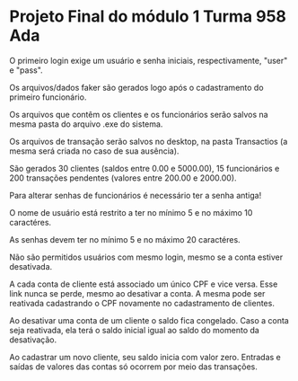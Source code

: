 # Projeto Final do módulo 1 Turma 958 Ada
O primeiro login exige um usuário e senha iniciais, respectivamente, "user" e "pass".

Os arquivos/dados faker são gerados logo após o cadastramento do primeiro funcionário.

Os arquivos que contêm os clientes e os funcionários serão salvos na mesma pasta do arquivo .exe do sistema.

Os arquivos de transação serão salvos no desktop, na pasta Transactios (a mesma será criada no caso de sua ausência).

São gerados 30 clientes (saldos entre 0.00 e 5000.00), 15 funcionários e 200 transações pendentes (valores entre 200.00 e 2000.00).

Para alterar senhas de funcionários é necessário ter a senha antiga!

O nome de usuário está restrito a ter no mínimo 5 e no máximo 10 caractéres.

As senhas devem ter no mínimo 5 e no máximo 20 caractéres.

Não são permitidos usuários com mesmo login, mesmo se a conta estiver desativada.

A cada conta de cliente está associado um único CPF e vice versa. Esse link nunca se perde, mesmo ao desativar a conta. A mesma pode ser reativada cadastrando o CPF novamente no cadastramento de clientes.

Ao desativar uma conta de um cliente o saldo fica congelado. Caso a conta seja reativada, ela terá o saldo inicial igual ao saldo do momento da desativação.

Ao cadastrar um novo cliente, seu saldo inicia com valor zero. Entradas e saídas de valores das contas só ocorrem por meio das transações.

